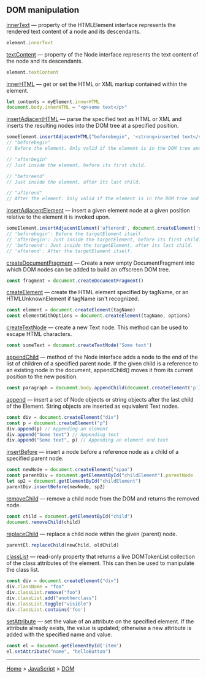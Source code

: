 ## DOM manipulation


[innerText](https://developer.mozilla.org/en-US/docs/Web/API/HTMLElement/innerText) — property of the HTMLElement interface represents the rendered text content of a node and its descendants.
```javascript
element.innerText
```

[textContent](https://developer.mozilla.org/en-US/docs/Web/API/Node/textContent) — property of the Node interface represents the text content of the node and its descendants.
```javascript
element.textContent
```

[innerHTML](https://developer.mozilla.org/en-US/docs/Web/API/Element/innerHTML) — get or set the HTML or XML markup contained within the element.
```javascript
let contents = myElement.innerHTML
document.body.innerHTML = "<p>some text</p>"
```

[insertAdjacentHTML](https://developer.mozilla.org/en-US/docs/Web/API/Element/insertAdjacentHTML) — parse the specified text as HTML or XML and inserts the resulting nodes into the DOM tree at a specified position.
```javascript
someElement.insertAdjacentHTML("beforebegin", '<strong>inserted text</strong>')
// "beforebegin"
// Before the element. Only valid if the element is in the DOM tree and has a parent element.

// "afterbegin"
// Just inside the element, before its first child.

// "beforeend"
// Just inside the element, after its last child.

// "afterend"
// After the element. Only valid if the element is in the DOM tree and has a parent element.
```

[insertAdjacentElement](https://developer.mozilla.org/en-US/docs/Web/API/Element/insertAdjacentElement) — insert a given element node at a given position relative to the element it is invoked upon.
```javascript
someElement.insertAdjacentElement('afterend', document.createElement('div'))
// 'beforebegin': Before the targetElement itself.
// 'afterbegin': Just inside the targetElement, before its first child.
// 'beforeend': Just inside the targetElement, after its last child.
// 'afterend': After the targetElement itself.
```

[createDocumentFragment](https://developer.mozilla.org/en-US/docs/Web/API/Document/createDocumentFragment) — Create a new empty DocumentFragment into which DOM nodes can be added to build an offscreen DOM tree.
```javascript
const fragment = document.createDocumentFragment()
```

[createElement](https://developer.mozilla.org/en-US/docs/Web/API/Document/createElement) — create the HTML element specified by tagName, or an HTMLUnknownElement if tagName isn't recognized.
```javascript
const element = document.createElement(tagName)
const elementWithOptions = document.createElement(tagName, options)
```

[createTextNode](https://developer.mozilla.org/en-US/docs/Web/API/Document/createTextNode) — create a new Text node. This method can be used to escape HTML characters.
```javascript
const someText = document.createTextNode('Some text')
```

[appendChild](https://developer.mozilla.org/en-US/docs/Web/API/Node/appendChild) — method of the Node interface adds a node to the end of the list of children of a specified parent node. If the given child is a reference to an existing node in the document, appendChild() moves it from its current position to the new position.
```javascript
const paragraph = document.body.appendChild(document.createElement('p'))
```

[append](https://developer.mozilla.org/en-US/docs/Web/API/Element/append) — insert a set of Node objects or string objects after the last child of the Element. String objects are inserted as equivalent Text nodes.
```javascript
const div = document.createElement("div")
const p = document.createElement("p")
div.append(p) // Appending an element
div.append("Some text") // Appending text
div.append("Some text", p) // Appending an element and text
```

[insertBefore](https://developer.mozilla.org/en-US/docs/Web/API/Node/insertBefore) — insert a node before a reference node as a child of a specified parent node.
```javascript
const newNode = document.createElement("span")
const parentDiv = document.getElementById("childElement").parentNode
let sp2 = document.getElementById("childElement")
parentDiv.insertBefore(newNode, sp2)
```

[removeChild](https://developer.mozilla.org/en-US/docs/Web/API/Node/removeChild) — remove a child node from the DOM and returns the removed node.
```javascript
const child = document.getElementById("child")
document.removeChild(child)
```

[replaceChild](https://developer.mozilla.org/en-US/docs/Web/API/Node/replaceChild) — replace a child node within the given (parent) node.
```javascript
parentEl.replaceChild(newChild, oldChild)
```

[classList](https://developer.mozilla.org/en-US/docs/Web/API/Element/classList) — read-only property that returns a live DOMTokenList collection of the class attributes of the element. This can then be used to manipulate the class list.
```javascript
const div = document.createElement("div")
div.className = "foo"
div.classList.remove("foo")
div.classList.add("anotherclass")
div.classList.toggle("visible")
div.classList.contains('foo')
```

[setAttribute](https://developer.mozilla.org/en-US/docs/Web/API/Element/setAttribute) — set the value of an attribute on the specified element. If the attribute already exists, the value is updated; otherwise a new attribute is added with the specified name and value.
```javascript
const el = document.getElementById('item')
el.setAttribute("name", "helloButton")
```

---
[Home](../README.md) > [JavaScript](javascript.md) > [DOM](dom.md)
